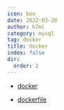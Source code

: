 ```yaml
---
icon: box
date: 2022-03-20
author: h7ml
category: mysql
tag: docker
title: docker
index: false
dir:
  order: 2
---
```


- [docker](docker.md)

- [dockerfile](dockerfile.md)
